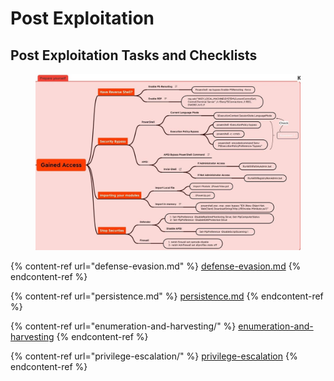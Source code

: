 # Post Exploitation

## Post Exploitation Tasks and Checklists

<figure><img src="../../../.gitbook/assets/image.png" alt=""><figcaption></figcaption></figure>

{% content-ref url="defense-evasion.md" %}
[defense-evasion.md](defense-evasion.md)
{% endcontent-ref %}

{% content-ref url="persistence.md" %}
[persistence.md](persistence.md)
{% endcontent-ref %}

{% content-ref url="enumeration-and-harvesting/" %}
[enumeration-and-harvesting](enumeration-and-harvesting/)
{% endcontent-ref %}

{% content-ref url="privilege-escalation/" %}
[privilege-escalation](privilege-escalation/)
{% endcontent-ref %}
